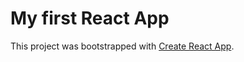 # My first React App

This project was bootstrapped with [Create React App](https://github.com/facebook/create-react-app).

